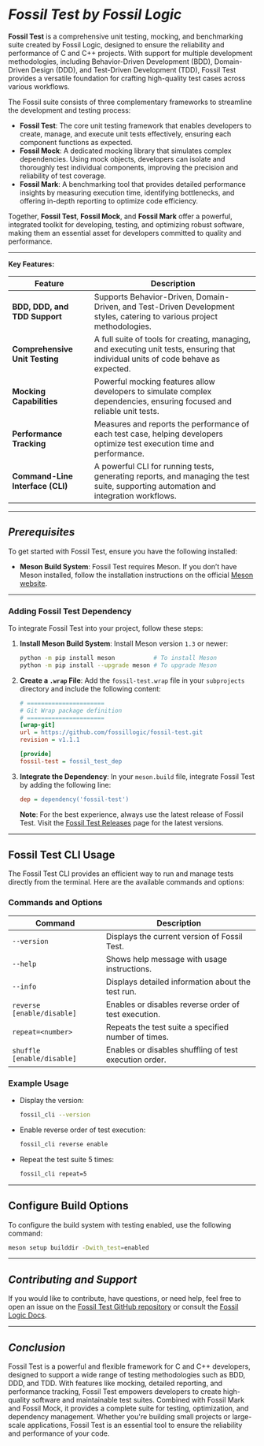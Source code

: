 # ***Fossil Test by Fossil Logic***

**Fossil Test** is a comprehensive unit testing, mocking, and benchmarking suite created by Fossil Logic, designed to ensure the reliability and performance of C and C++ projects. With support for multiple development methodologies, including Behavior-Driven Development (BDD), Domain-Driven Design (DDD), and Test-Driven Development (TDD), Fossil Test provides a versatile foundation for crafting high-quality test cases across various workflows.

The Fossil suite consists of three complementary frameworks to streamline the development and testing process:

- **Fossil Test**: The core unit testing framework that enables developers to create, manage, and execute unit tests effectively, ensuring each component functions as expected.
- **Fossil Mock**: A dedicated mocking library that simulates complex dependencies. Using mock objects, developers can isolate and thoroughly test individual components, improving the precision and reliability of test coverage.
- **Fossil Mark**: A benchmarking tool that provides detailed performance insights by measuring execution time, identifying bottlenecks, and offering in-depth reporting to optimize code efficiency.

Together, **Fossil Test**, **Fossil Mock**, and **Fossil Mark** offer a powerful, integrated toolkit for developing, testing, and optimizing robust software, making them an essential asset for developers committed to quality and performance.

---

**Key Features:**

| Feature                  | Description                                                                                                                                                     |
|--------------------------|-----------------------------------------------------------------------------------------------------------------------------------------------------------------|
| **BDD, DDD, and TDD Support** | Supports Behavior-Driven, Domain-Driven, and Test-Driven Development styles, catering to various project methodologies.                                        |
| **Comprehensive Unit Testing** | A full suite of tools for creating, managing, and executing unit tests, ensuring that individual units of code behave as expected.                             |
| **Mocking Capabilities** | Powerful mocking features allow developers to simulate complex dependencies, ensuring focused and reliable unit tests.                                         |
| **Performance Tracking** | Measures and reports the performance of each test case, helping developers optimize test execution time and performance.                                         |
| **Command-Line Interface (CLI)** | A powerful CLI for running tests, generating reports, and managing the test suite, supporting automation and integration workflows.                        |

---

## ***Prerequisites***

To get started with Fossil Test, ensure you have the following installed:

- **Meson Build System**: Fossil Test requires Meson. If you don’t have Meson installed, follow the installation instructions on the official [Meson website](https://mesonbuild.com/Getting-meson.html).

---

### Adding Fossil Test Dependency

To integrate Fossil Test into your project, follow these steps:

1. **Install Meson Build System**:
   Install Meson version `1.3` or newer:
   ```sh
   python -m pip install meson           # To install Meson
   python -m pip install --upgrade meson # To upgrade Meson
   ```

2. **Create a `.wrap` File**:
   Add the `fossil-test.wrap` file in your `subprojects` directory and include the following content:

   ```ini
   # ======================
   # Git Wrap package definition
   # ======================
   [wrap-git]
   url = https://github.com/fossillogic/fossil-test.git
   revision = v1.1.1

   [provide]
   fossil-test = fossil_test_dep
   ```

3. **Integrate the Dependency**:
   In your `meson.build` file, integrate Fossil Test by adding the following line:
   ```ini
   dep = dependency('fossil-test')
   ```

   **Note**: For the best experience, always use the latest release of Fossil Test. Visit the [Fossil Test Releases](https://github.com/fossillogic/fossil-test/releases) page for the latest versions.

---

## Fossil Test CLI Usage

The Fossil Test CLI provides an efficient way to run and manage tests directly from the terminal. Here are the available commands and options:

### Commands and Options

| Command                         | Description                                                                                   |
|----------------------------------|-----------------------------------------------------------------------------------------------|
| `--version`                      | Displays the current version of Fossil Test.                                            |
| `--help`                         | Shows help message with usage instructions.                                                   |
| `--info`                         | Displays detailed information about the test run.                             |
| `reverse [enable/disable]`       | Enables or disables reverse order of test execution.                                           |
| `repeat=<number>`                | Repeats the test suite a specified number of times.                                            |
| `shuffle [enable/disable]`       | Enables or disables shuffling of test execution order.                                         |

### Example Usage

- Display the version:
  ```sh
  fossil_cli --version
  ```

- Enable reverse order of test execution:
  ```sh
  fossil_cli reverse enable
  ```

- Repeat the test suite 5 times:
  ```sh
  fossil_cli repeat=5
  ```

---

## Configure Build Options

To configure the build system with testing enabled, use the following command:

```sh
meson setup builddir -Dwith_test=enabled
```

---

## ***Contributing and Support***

If you would like to contribute, have questions, or need help, feel free to open an issue on the [Fossil Test GitHub repository](https://github.com/fossillogic/fossil-test) or consult the [Fossil Logic Docs](https://fossillogic.com/docs).

---

## ***Conclusion***

Fossil Test is a powerful and flexible framework for C and C++ developers, designed to support a wide range of testing methodologies such as BDD, DDD, and TDD. With features like mocking, detailed reporting, and performance tracking, Fossil Test empowers developers to create high-quality software and maintainable test suites. Combined with Fossil Mark and Fossil Mock, it provides a complete suite for testing, optimization, and dependency management. Whether you're building small projects or large-scale applications, Fossil Test is an essential tool to ensure the reliability and performance of your code.
